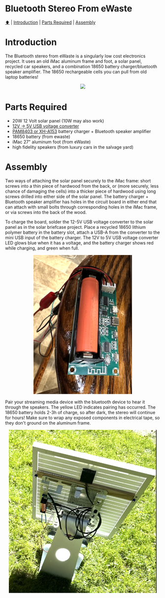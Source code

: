 <!DOCTYPE html>
<h1 id="top">Bluetooth Stereo From eWaste</h1>
<p><a href="README.md"> ⬆️</a> | <a href="bluetoothewastestereo.md#Introduction">Introduction</a> | <a href="bluetoothewastestereo.md#partslist">Parts Required</a> | <a href="bluetoothewastestereo.md#assembly">Assembly</a></p>
<h1 id="introduction">Introduction</h1>                                                                         
<p>The Bluetooth stereo from eWaste is a singularly low cost electronics project.  It uses an old iMac aluminum frame and foot, a solar panel, recycled car speakers, and a combination 18650 battery charger/bluetooth speaker amplifier.  The 18650 rechargeable cells you can pull from old laptop batteries!</p>
<p align="center"><img src="BT_stereo_02.png" width="640"></p>
<h1 id="partslist">Parts Required</h1> 
<p>
  <ul>
    <li>20W 12 Volt solar panel (10W may also work)</li>
        <li><a href="https://www.aliexpress.com/item/1005005614895112.html">12V -> 5V USB voltage converter</a></li>
        <li><a href="https://www.aliexpress.com/item/1005003399765292.html">PAM8403 or XH-A153</a> battery charger + Bluetooth speaker amplifier</li>
        <li>18650 battery (from ewaste)</li>
        <li>iMac 27" aluminum foot (from eWaste)</li>
        <li>high fidelity speakers (from luxury cars in the salvage yard)</li>
  </ul>
</p>
<h1 id="assembly">Assembly</h1> 
<p>Two ways of attaching the solar panel securely to the iMac frame: short screws into a thin piece of hardwood from the back, or (more securely, less chance of damaging the cells) into a thicker piece of hardwood using long screws drilled into either side of the solar panel.  The battery charger + Bluetooth speaker amplifier has holes in the circuit board in either end that can attach with small bolts through corresponding holes in the iMac frame, or via screws into the back of the wood.   
  
To charge the board, solder the 12-5V USB voltage converter to the solar panel as in the solar briefcase project.  Place a recycled 18650 lithium polymer battery in the battery slot, attach a USB-A from the converter to the mini USB input of the battery charger.  The 12V to 5V USB voltage converter LED glows blue when it has a voltage, and the battery charger shows red while charging, and green when full.  </p>
<p align="center"><img src="BT_stereo_03.png" width="320"></p>
<p>Pair your streaming media device with the bluetooth device to hear it through the speakers.  The yellow LED indicates pairing has occurred.  The 18650 battery holds 2-3h of charge, so after dark, the stereo will continue for hours!  Make sure to wrap any exposed components in electrical tape, so they don't ground on the aluminum frame. </p>
<p align="center"><img src="BT_stereo_01.png" width="480"></p>
</html>

